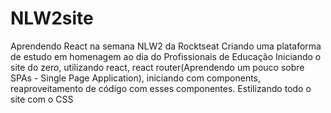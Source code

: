 # NLW2site
Aprendendo React na semana NLW2 da Rocktseat Criando uma plataforma de estudo em homenagem ao dia do Profissionais de Educação Iniciando o site do zero, utilizando react, react router(Aprendendo um pouco sobre SPAs - Single Page Application), iniciando com components, reaproveitamento de código com esses componentes. Estilizando todo o site com o CSS
